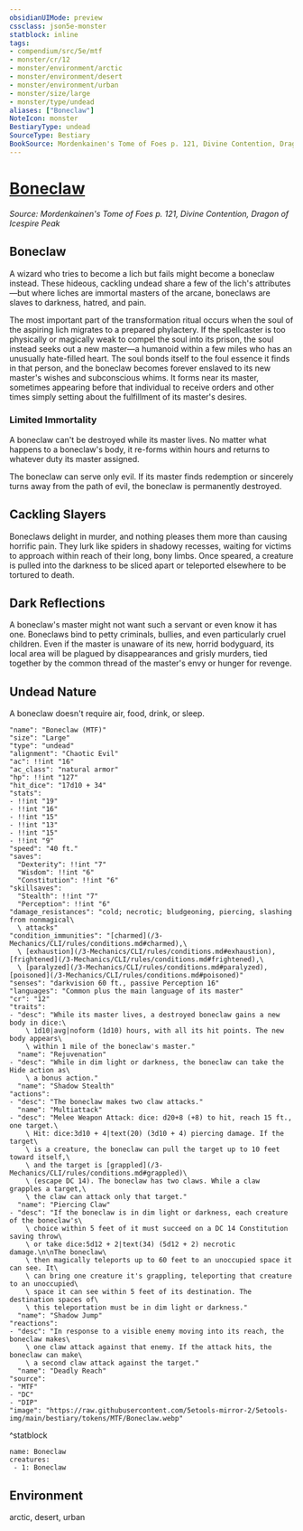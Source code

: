 ```yaml
---
obsidianUIMode: preview
cssclass: json5e-monster
statblock: inline
tags:
- compendium/src/5e/mtf
- monster/cr/12
- monster/environment/arctic
- monster/environment/desert
- monster/environment/urban
- monster/size/large
- monster/type/undead
aliases: ["Boneclaw"]
NoteIcon: monster
BestiaryType: undead
SourceType: Bestiary
BookSource: Mordenkainen's Tome of Foes p. 121, Divine Contention, Dragon of Icespire Peak
---
```

# [Boneclaw](3-Mechanics\CLI\bestiary\undead/boneclaw-mtf.md)
*Source: Mordenkainen's Tome of Foes p. 121, Divine Contention, Dragon of Icespire Peak*  

## Boneclaw

A wizard who tries to become a lich but fails might become a boneclaw instead. These hideous, cackling undead share a few of the lich's attributes—but where liches are immortal masters of the arcane, boneclaws are slaves to darkness, hatred, and pain.

The most important part of the transformation ritual occurs when the soul of the aspiring lich migrates to a prepared phylactery. If the spellcaster is too physically or magically weak to compel the soul into its prison, the soul instead seeks out a new master—a humanoid within a few miles who has an unusually hate-filled heart. The soul bonds itself to the foul essence it finds in that person, and the boneclaw becomes forever enslaved to its new master's wishes and subconscious whims. It forms near its master, sometimes appearing before that individual to receive orders and other times simply setting about the fulfillment of its master's desires.

### Limited Immortality

A boneclaw can't be destroyed while its master lives. No matter what happens to a boneclaw's body, it re-forms within hours and returns to whatever duty its master assigned.

The boneclaw can serve only evil. If its master finds redemption or sincerely turns away from the path of evil, the boneclaw is permanently destroyed.

## Cackling Slayers

Boneclaws delight in murder, and nothing pleases them more than causing horrific pain. They lurk like spiders in shadowy recesses, waiting for victims to approach within reach of their long, bony limbs. Once speared, a creature is pulled into the darkness to be sliced apart or teleported elsewhere to be tortured to death.

## Dark Reflections

A boneclaw's master might not want such a servant or even know it has one. Boneclaws bind to petty criminals, bullies, and even particularly cruel children. Even if the master is unaware of its new, horrid bodyguard, its local area will be plagued by disappearances and grisly murders, tied together by the common thread of the master's envy or hunger for revenge.

## Undead Nature

A boneclaw doesn't require air, food, drink, or sleep.

```statblock
"name": "Boneclaw (MTF)"
"size": "Large"
"type": "undead"
"alignment": "Chaotic Evil"
"ac": !!int "16"
"ac_class": "natural armor"
"hp": !!int "127"
"hit_dice": "17d10 + 34"
"stats":
- !!int "19"
- !!int "16"
- !!int "15"
- !!int "13"
- !!int "15"
- !!int "9"
"speed": "40 ft."
"saves":
  "Dexterity": !!int "7"
  "Wisdom": !!int "6"
  "Constitution": !!int "6"
"skillsaves":
  "Stealth": !!int "7"
  "Perception": !!int "6"
"damage_resistances": "cold; necrotic; bludgeoning, piercing, slashing from nonmagical\
  \ attacks"
"condition_immunities": "[charmed](/3-Mechanics/CLI/rules/conditions.md#charmed),\
  \ [exhaustion](/3-Mechanics/CLI/rules/conditions.md#exhaustion), [frightened](/3-Mechanics/CLI/rules/conditions.md#frightened),\
  \ [paralyzed](/3-Mechanics/CLI/rules/conditions.md#paralyzed), [poisoned](/3-Mechanics/CLI/rules/conditions.md#poisoned)"
"senses": "darkvision 60 ft., passive Perception 16"
"languages": "Common plus the main language of its master"
"cr": "12"
"traits":
- "desc": "While its master lives, a destroyed boneclaw gains a new body in dice:\
    \ 1d10|avg|noform (1d10) hours, with all its hit points. The new body appears\
    \ within 1 mile of the boneclaw's master."
  "name": "Rejuvenation"
- "desc": "While in dim light or darkness, the boneclaw can take the Hide action as\
    \ a bonus action."
  "name": "Shadow Stealth"
"actions":
- "desc": "The boneclaw makes two claw attacks."
  "name": "Multiattack"
- "desc": "Melee Weapon Attack: dice: d20+8 (+8) to hit, reach 15 ft., one target.\
    \ Hit: dice:3d10 + 4|text(20) (3d10 + 4) piercing damage. If the target\
    \ is a creature, the boneclaw can pull the target up to 10 feet toward itself,\
    \ and the target is [grappled](/3-Mechanics/CLI/rules/conditions.md#grappled)\
    \ (escape DC 14). The boneclaw has two claws. While a claw grapples a target,\
    \ the claw can attack only that target."
  "name": "Piercing Claw"
- "desc": "If the boneclaw is in dim light or darkness, each creature of the boneclaw's\
    \ choice within 5 feet of it must succeed on a DC 14 Constitution saving throw\
    \ or take dice:5d12 + 2|text(34) (5d12 + 2) necrotic damage.\n\nThe boneclaw\
    \ then magically teleports up to 60 feet to an unoccupied space it can see. It\
    \ can bring one creature it's grappling, teleporting that creature to an unoccupied\
    \ space it can see within 5 feet of its destination. The destination spaces of\
    \ this teleportation must be in dim light or darkness."
  "name": "Shadow Jump"
"reactions":
- "desc": "In response to a visible enemy moving into its reach, the boneclaw makes\
    \ one claw attack against that enemy. If the attack hits, the boneclaw can make\
    \ a second claw attack against the target."
  "name": "Deadly Reach"
"source":
- "MTF"
- "DC"
- "DIP"
"image": "https://raw.githubusercontent.com/5etools-mirror-2/5etools-img/main/bestiary/tokens/MTF/Boneclaw.webp"
```
^statblock

```encounter-table
name: Boneclaw
creatures:
 - 1: Boneclaw
```

## Environment

arctic, desert, urban